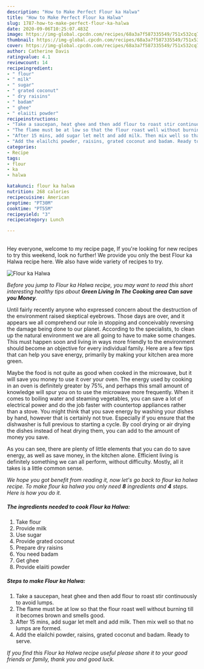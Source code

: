 ```yaml
---
description: "How to Make Perfect Flour ka Halwa"
title: "How to Make Perfect Flour ka Halwa"
slug: 1787-how-to-make-perfect-flour-ka-halwa
date: 2020-09-06T10:25:07.483Z
image: https://img-global.cpcdn.com/recipes/68a3a7f587335549/751x532cq70/flour-ka-halwa-recipe-main-photo.jpg
thumbnail: https://img-global.cpcdn.com/recipes/68a3a7f587335549/751x532cq70/flour-ka-halwa-recipe-main-photo.jpg
cover: https://img-global.cpcdn.com/recipes/68a3a7f587335549/751x532cq70/flour-ka-halwa-recipe-main-photo.jpg
author: Catherine Davis
ratingvalue: 4.1
reviewcount: 14
recipeingredient:
- " flour"
- " milk"
- " sugar"
- " grated coconut"
- " dry raisins"
- " badam"
- " ghee"
- " elaiiti powder"
recipeinstructions:
- "Take a saucepan, heat ghee and then add flour to roast stir continuously to avoid lumps."
- "The flame must be at low so that the flour roast well without burning till it becomes brown and smells good."
- "After 15 mins, add sugar let melt and add milk. Then mix well so that no lumps are formed."
- "Add the elailchi powder, raisins, grated coconut and badam. Ready to serve."
categories:
- Recipe
tags:
- flour
- ka
- halwa

katakunci: flour ka halwa 
nutrition: 268 calories
recipecuisine: American
preptime: "PT30M"
cooktime: "PT55M"
recipeyield: "3"
recipecategory: Lunch

---
```

<br>
Hey everyone, welcome to my recipe page, If you're looking for new recipes to try this weekend, look no further! We provide you only the best Flour ka Halwa recipe here. We also have wide variety of recipes to try.
<br>


![Flour ka Halwa](https://img-global.cpcdn.com/recipes/68a3a7f587335549/751x532cq70/flour-ka-halwa-recipe-main-photo.jpg)

<i>Before you jump to Flour ka Halwa recipe, you may want to read this short interesting healthy tips about 
<strong>Green Living In The Cooking area Can save you Money</strong>.</i>
</br>

Until fairly recently anyone who expressed concern about the destruction of the environment raised skeptical eyebrows. Those days are over, and it appears we all comprehend our role in stopping and conceivably reversing the damage being done to our planet. According to the specialists, to clean up the natural environment we are all going to have to make some changes. This must happen soon and living in ways more friendly to the environment should become an objective for every individual family. Here are a few tips that can help you save energy, primarily by making your kitchen area more green.

Maybe the food is not quite as good when cooked in the microwave, but it will save you money to use it over your oven. The energy used by cooking in an oven is definitely greater by 75%, and perhaps this small amount of knowledge will spur you on to use the microwave more frequently. When it comes to boiling water and steaming vegetables, you can save a lot of electrical power and do the job faster with countertop appliances rather than a stove. You might think that you save energy by washing your dishes by hand, however that is certainly not true. Especially if you ensure that the dishwasher is full previous to starting a cycle. By cool drying or air drying the dishes instead of heat drying them, you can add to the amount of money you save.

As you can see, there are plenty of little elements that you can do to save energy, as well as save money, in the kitchen alone. Efficient living is definitely something we can all perform, without difficulty. Mostly, all it takes is a little common sense.


<i>We hope you got benefit from reading it, now let's go back to flour ka halwa recipe. To make flour ka halwa you only need <strong>8</strong> ingredients and <strong>4</strong> steps. Here is how you do it.
</i>

##### The ingredients needed to cook Flour ka Halwa:

1. Take  flour
1. Provide  milk
1. Use  sugar
1. Provide  grated coconut
1. Prepare  dry raisins
1. You need  badam
1. Get  ghee
1. Provide  elaiiti powder


##### Steps to make Flour ka Halwa:

1. Take a saucepan, heat ghee and then add flour to roast stir continuously to avoid lumps.
1. The flame must be at low so that the flour roast well without burning till it becomes brown and smells good.
1. After 15 mins, add sugar let melt and add milk. Then mix well so that no lumps are formed.
1. Add the elailchi powder, raisins, grated coconut and badam. Ready to serve.


<i>If you find this Flour ka Halwa recipe useful please share it to your good friends or family, thank you and good luck.</i>
